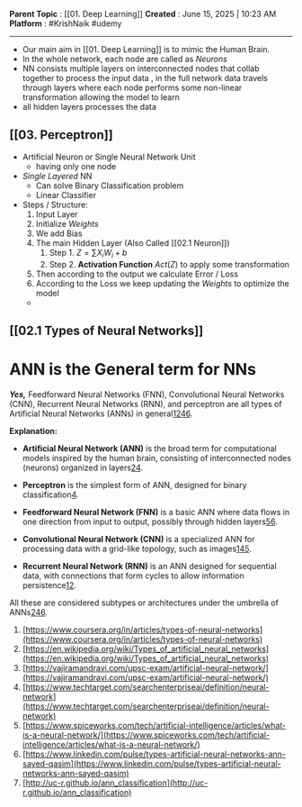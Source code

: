 **Parent Topic** : [[01. Deep Learning]]
**Created** : June 15, 2025 | 10:23 AM
**Platform** : #KrishNaik #udemy 

---
- Our main aim in [[01. Deep Learning]] is to mimic the Human Brain.
- In the whole network, each node are called as *Neurons*
- NN consists multiple layers on interconnected nodes that collab together to process the input data , in the full network data travels through layers where each node performs some non-linear transformation allowing the model to learn 
- all hidden layers processes the data

## [[03. Perceptron]]
- Artificial Neuron or Single Neural Network Unit
	- having only one node
- *Single Layered* NN
	- Can solve Binary Classification problem
	- Linear Classifier
- Steps / Structure:
	1. Input Layer
	2. Initialize *Weights*
	3. We add Bias
	4. The main Hidden Layer (Also Called [[02.1 Neuron]]) 
		1. Step 1. $Z = \sum{X_i W_i} + b$
		2. Step 2. **Activation Function** $Act(Z)$ to apply some transformation
	5. Then according to the output we calculate Error / Loss
	6. According to the Loss we keep updating the *Weights* to optimize the model
	- 
## [[02.1 Types of Neural Networks]]

# ANN is the General term for NNs
***Yes,*** Feedforward Neural Networks (FNN), Convolutional Neural Networks (CNN), Recurrent Neural Networks (RNN), and perceptron are all types of Artificial Neural Networks (ANNs) in general[1](https://www.coursera.org/in/articles/types-of-neural-networks)[2](https://en.wikipedia.org/wiki/Types_of_artificial_neural_networks)[4](https://www.techtarget.com/searchenterpriseai/definition/neural-network)[6](https://www.linkedin.com/pulse/types-artificial-neural-networks-ann-sayed-qasim).

**Explanation:**

- **Artificial Neural Network (ANN)** is the broad term for computational models inspired by the human brain, consisting of interconnected nodes (neurons) organized in layers[2](https://en.wikipedia.org/wiki/Types_of_artificial_neural_networks)[4](https://www.techtarget.com/searchenterpriseai/definition/neural-network).
    
- **Perceptron** is the simplest form of ANN, designed for binary classification[4](https://www.techtarget.com/searchenterpriseai/definition/neural-network).
    
- **Feedforward Neural Network (FNN)** is a basic ANN where data flows in one direction from input to output, possibly through hidden layers[5](https://www.spiceworks.com/tech/artificial-intelligence/articles/what-is-a-neural-network/)[6](https://www.linkedin.com/pulse/types-artificial-neural-networks-ann-sayed-qasim).
    
- **Convolutional Neural Network (CNN)** is a specialized ANN for processing data with a grid-like topology, such as images[1](https://www.coursera.org/in/articles/types-of-neural-networks)[4](https://www.techtarget.com/searchenterpriseai/definition/neural-network)[5](https://www.spiceworks.com/tech/artificial-intelligence/articles/what-is-a-neural-network/).
    
- **Recurrent Neural Network (RNN)** is an ANN designed for sequential data, with connections that form cycles to allow information persistence[1](https://www.coursera.org/in/articles/types-of-neural-networks)[2](https://en.wikipedia.org/wiki/Types_of_artificial_neural_networks).
    

All these are considered subtypes or architectures under the umbrella of ANNs[2](https://en.wikipedia.org/wiki/Types_of_artificial_neural_networks)[4](https://www.techtarget.com/searchenterpriseai/definition/neural-network)[6](https://www.linkedin.com/pulse/types-artificial-neural-networks-ann-sayed-qasim).

1. [https://www.coursera.org/in/articles/types-of-neural-networks](https://www.coursera.org/in/articles/types-of-neural-networks)
2. [https://en.wikipedia.org/wiki/Types_of_artificial_neural_networks](https://en.wikipedia.org/wiki/Types_of_artificial_neural_networks)
3. [https://vajiramandravi.com/upsc-exam/artificial-neural-network/](https://vajiramandravi.com/upsc-exam/artificial-neural-network/)
4. [https://www.techtarget.com/searchenterpriseai/definition/neural-network](https://www.techtarget.com/searchenterpriseai/definition/neural-network)
5. [https://www.spiceworks.com/tech/artificial-intelligence/articles/what-is-a-neural-network/](https://www.spiceworks.com/tech/artificial-intelligence/articles/what-is-a-neural-network/)
6. [https://www.linkedin.com/pulse/types-artificial-neural-networks-ann-sayed-qasim](https://www.linkedin.com/pulse/types-artificial-neural-networks-ann-sayed-qasim)
7. [http://uc-r.github.io/ann_classification](http://uc-r.github.io/ann_classification)